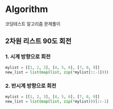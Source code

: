 # Algorithm

코딩테스트 알고리즘 문제풀이

## 2차원 리스트 90도 회전

### 1. 시계 방향으로 회전

```python
mylist = [[1, 2, 3], [4, 5, 6], [7, 8, 9]]
new_list = list(map(list, zip(*mylist[::-1])))
```

### 2. 반시계 방향으로 회전

```python
mylist = [[1, 2, 3], [4, 5, 6], [7, 8, 9]]
new_list = list(map(list, zip(*mylist)))[::-1]
```
